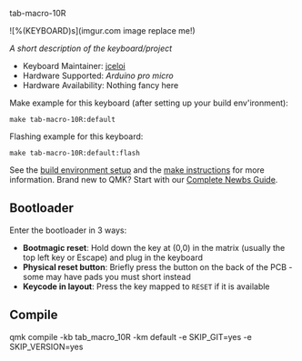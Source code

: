 tab-macro-10R

![%(KEYBOARD)s](imgur.com image replace me!)

*A short description of the keyboard/project*

* Keyboard Maintainer: [jceloi](https://github.com/jceloi)
* Hardware Supported: *Arduino pro micro*
* Hardware Availability: Nothing fancy here

Make example for this keyboard (after setting up your build env'ironment):

    make tab-macro-10R:default

Flashing example for this keyboard:

    make tab-macro-10R:default:flash

See the [build environment setup](https://docs.qmk.fm/#/getting_started_build_tools) and the [make instructions](https://docs.qmk.fm/#/getting_started_make_guide) for more information. Brand new to QMK? Start with our [Complete Newbs Guide](https://docs.qmk.fm/#/newbs).

## Bootloader

Enter the bootloader in 3 ways:

* **Bootmagic reset**: Hold down the key at (0,0) in the matrix (usually the top left key or Escape) and plug in the keyboard
* **Physical reset button**: Briefly press the button on the back of the PCB - some may have pads you must short instead
* **Keycode in layout**: Press the key mapped to `RESET` if it is available

## Compile
qmk compile -kb tab_macro_10R -km default -e SKIP_GIT=yes -e SKIP_VERSION=yes

